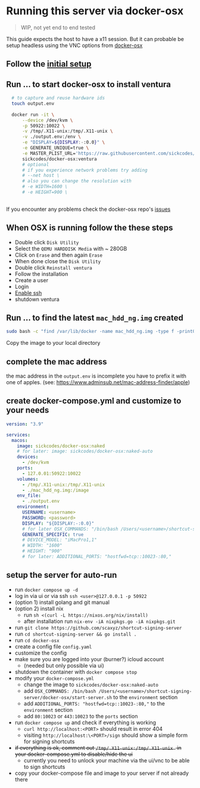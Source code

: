# Running this server via docker-osx
> WIP, not yet end to end tested

This guide expects the host to have a x11 session.
But it can probable be setup headless using the VNC options from [docker-osx](https://github.com/sickcodes/Docker-OSX#building-a-headless-container-that-allows-insecure-vnc-on-localhost-for-local-use-only)

## Follow the [initial setup](https://github.com/sickcodes/Docker-OSX#initial-setup)

## Run ... to start docker-osx to install ventura
```bash
  # to capture and reuse hardware ids
  touch output.env
  
  docker run -it \
      --device /dev/kvm \
      -p 50922:10022 \
      -v /tmp/.X11-unix:/tmp/.X11-unix \
      -v ./output.env:/env \
      -e "DISPLAY=${DISPLAY:-:0.0}" \
      -e GENERATE_UNIQUE=true \
      -e MASTER_PLIST_URL='https://raw.githubusercontent.com/sickcodes/osx-serial-generator/master/config-custom.plist' \
      sickcodes/docker-osx:ventura
      # optional
      # if you experience network problems try adding
      # --net host \
      # also you can change the resolution with
      # -e WIDTH=1600 \
      # -e HEIGHT=900 \
  
```
If you encounter any problems check the docker-osx repo's [issues](https://github.com/sickcodes/Docker-OSX/issues)

## When OSX is running follow the these steps

- Double click `Disk Utility`
- Select the `QEMU HARDDISK Media` with ~ 280GB
- Click on `Erase` and then again `Erase`
- When done close the `Disk Utility`
- Double click `Reinstall ventura`
- Follow the installation
- Create a user
- Login
- [Enable ssh](https://support.apple.com/guide/mac-help/allow-a-remote-computer-to-access-your-mac-mchlp1066/mac)
- shutdown ventura

## Run ... to find the latest  `mac_hdd_ng.img` created
```bash
sudo bash -c "find /var/lib/docker -name mac_hdd_ng.img -type f -print0 | xargs -0 ls -lt | head -1"
```

Copy the image to your local directory

## complete the mac address
the mac address in the `output.env` is incomplete you have to prefix it with one of apples. (see: https://www.adminsub.net/mac-address-finder/apple)

## create docker-compose.yml and customize to your needs
```yaml
version: "3.9"

services:
  macos:
    image: sickcodes/docker-osx:naked
    # for later: image: sickcodes/docker-osx:naked-auto
    devices:
      - /dev/kvm
    ports:
      - 127.0.01:50922:10022
    volumes:
      - /tmp/.X11-unix:/tmp/.X11-unix 
      - ./mac_hdd_ng.img:/image
    env_file:
      - ./output.env
    environment:
      USERNAME: <username>
      PASSWORD: <password>
      DISPLAY: "${DISPLAY:-:0.0}"
      # for later OSX_COMMANDS: "/bin/bash /Users/<username>/shortcut-signing-server/docker-osx/start-server.sh"
      GENERATE_SPECIFIC: true
      # DEVICE_MODEL: "iMacPro1,1"
      # WIDTH: "1600"
      # HEIGHT: "900"
      # for later: ADDITIONAL_PORTS: "hostfwd=tcp::10023-:80,"
```

## setup the server for auto-run
- run `docker compose up -d`
- log in via ui or via ssh `ssh <user>@127.0.0.1 -p 50922`
- (option 1) install golang and git manual
- (option 2) install nix
  - run `sh <(curl -L https://nixos.org/nix/install)`
  - after installation run `nix-env -iA nixpkgs.go -iA nixpkgs.git`
- run `git clone https://github.com/scaxyz/shortcut-signing-server`
- run `cd shortcut-signing-server && go install .`
- run `cd docker-osx`
- create a config file `config.yaml`
- customize the config
- make sure you are logged into your (burner?) icloud account
  - (needed but only possible via ui) 
- shutdown the container with `docker compose stop`
- modify your `docker-compose.yml`
  - change the image to `sickcodes/docker-osx:naked-auto`
  - add `OSX_COMMANDS: /bin/bash /Users/<username>/shortcut-signing-server/docker-osx/start-server.sh` to the `environment` section
  - add `ADDITIONAL_PORTS: "hostfwd=tcp::10023-:80,"` to the `environment` section
  - add `80:10023` or `443:10023` to the `ports` section
- run `docker compose up` and check if everything is working
  - `curl http://localhost:<PORT>` should result in error 404
  - visiting `http://localhost:\<PORT>/sign` should show a simple form for signing shortcuts
- ~~if everything is ok, comment out  `/tmp/.X11-unix:/tmp/.X11-unix ` in your docker-compose.yml to disable/hide the ui~~
  - currently you need to unlock your machine via the ui/vnc to be able to sign shortcuts
- copy your docker-compose file and image to your server if not already there
